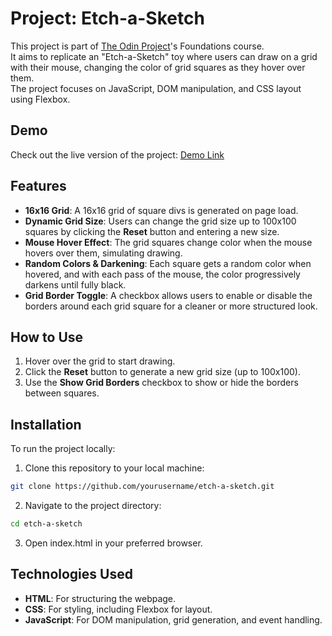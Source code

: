 # Project: Etch-a-Sketch

This project is part of [The Odin Project](https://www.theodinproject.com/)'s Foundations course.<br>
It aims to replicate an "Etch-a-Sketch" toy where users can draw on a grid with their mouse, changing the color of grid squares as they hover over them.<br>
The project focuses on JavaScript, DOM manipulation, and CSS layout using Flexbox.

## Demo

Check out the live version of the project: [Demo Link](https://b0llull0s.github.io/Project-Etch-a-Sketch/)  

## Features

- **16x16 Grid**: A 16x16 grid of square divs is generated on page load.
- **Dynamic Grid Size**: Users can change the grid size up to 100x100 squares by clicking the **Reset** button and entering a new size.
- **Mouse Hover Effect**: The grid squares change color when the mouse hovers over them, simulating drawing.
- **Random Colors & Darkening**: Each square gets a random color when hovered, and with each pass of the mouse, the color progressively darkens until fully black.
- **Grid Border Toggle**: A checkbox allows users to enable or disable the borders around each grid square for a cleaner or more structured look.

## How to Use

1. Hover over the grid to start drawing.
2. Click the **Reset** button to generate a new grid size (up to 100x100).
3. Use the **Show Grid Borders** checkbox to show or hide the borders between squares.

## Installation

To run the project locally:

1. Clone this repository to your local machine:
```bash
git clone https://github.com/yourusername/etch-a-sketch.git
```
2. Navigate to the project directory:
```bash
cd etch-a-sketch
```
3. Open index.html in your preferred browser.

## Technologies Used

- **HTML**: For structuring the webpage.
- **CSS**: For styling, including Flexbox for layout.
- **JavaScript**: For DOM manipulation, grid generation, and event handling.
